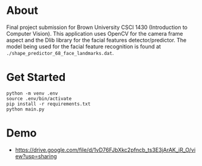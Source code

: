 # About

Final project submission for Brown University CSCI 1430 (Introduction to Computer Vision). This application uses OpenCV for the camera frame aspect and the
Dlib library for the facial features detector/predictor. The model being used for the facial feature recognition is found at `./shape_predictor_68_face_landmarks.dat`.

# Get Started

`python -m venv .env`  
`source .env/bin/activate`  
`pip install -r requirements.txt`  
`python main.py`

# Demo

- https://drive.google.com/file/d/1vD76FJbXkc2pfncb_ts3E3jArAK_iR_O/view?usp=sharing
